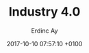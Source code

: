 ---
layout: post
title:  Industry 4.0
date:   2017-10-10 07:57:10 +0100
description: Industry 4.0
img: post-industry.jpg # Add image post (optional)
tags: [Blog, Industry]
author: Erdinc Ay # Add name author (optional)
---
